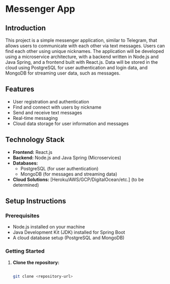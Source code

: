 # Messenger App

## Introduction

This project is a simple messenger application, similar to Telegram, that allows users to communicate with each other via text messages. Users can find each other using unique nicknames. The application will be developed using a microservice architecture, with a backend written in Node.js and Java Spring, and a frontend built with React.js. Data will be stored in the cloud using PostgreSQL for user authentication and login data, and MongoDB for streaming user data, such as messages.

## Features

- User registration and authentication
- Find and connect with users by nickname
- Send and receive text messages
- Real-time messaging
- Cloud data storage for user information and messages

## Technology Stack

- **Frontend:** React.js
- **Backend:** Node.js and Java Spring (Microservices)
- **Databases:**
  - PostgreSQL (for user authentication)
  - MongoDB (for messages and streaming data)
- **Cloud Solutions:** [Heroku/AWS/GCP/DigitalOcean/etc.] (to be determined)

## Setup Instructions

### Prerequisites

- Node.js installed on your machine
- Java Development Kit (JDK) installed for Spring Boot
- A cloud database setup (PostgreSQL and MongoDB)

### Getting Started

1. **Clone the repository:**

   ```bash

   git clone <repository-url>
   ```
